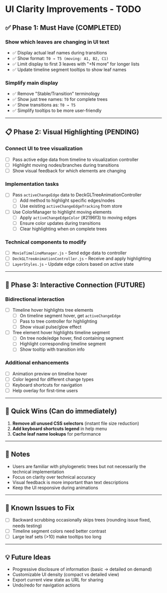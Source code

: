 # UI Clarity Improvements - TODO

## ✅ Phase 1: Must Have (COMPLETED)

### Show which leaves are changing in UI text
- ✅ Display actual leaf names during transitions
- ✅ Show format: `T0 → T5 (moving: A1, B2, C1)`
- ✅ Limit display to first 3 leaves with "+N more" for longer lists
- ✅ Update timeline segment tooltips to show leaf names

### Simplify main display
- ✅ Remove "Stable/Transition" terminology
- ✅ Show just tree names: `T0` for complete trees
- ✅ Show transitions as: `T0 → T5`
- ✅ Simplify tooltips to be more user-friendly

---

## 📋 Phase 2: Visual Highlighting (PENDING)

### Connect UI to tree visualization
- [ ] Pass active edge data from timeline to visualization controller
- [ ] Highlight moving nodes/branches during transitions
- [ ] Show visual feedback for which elements are changing

### Implementation tasks
- [ ] Pass `activeChangeEdge` data to DeckGLTreeAnimationController
  - [ ] Add method to highlight specific edges/nodes
  - [ ] Use existing `activeChangeEdgeTracking` from store
- [ ] Use ColorManager to highlight moving elements
  - [ ] Apply `activeChangeEdgeColor` (#2196f3) to moving edges
  - [ ] Ensure color updates during transitions
  - [ ] Clear highlighting when on complete trees

### Technical components to modify
- [ ] `MovieTimelineManager.js` - Send edge data to controller
- [ ] `DeckGLTreeAnimationController.js` - Receive and apply highlighting
- [ ] `LayerStyles.js` - Update edge colors based on active state

---

## 🔄 Phase 3: Interactive Connection (FUTURE)

### Bidirectional interaction
- [ ] Timeline hover highlights tree elements
  - [ ] On timeline segment hover, get `activeChangeEdge`
  - [ ] Pass to tree controller for highlighting
  - [ ] Show visual pulse/glow effect

- [ ] Tree element hover highlights timeline segment
  - [ ] On tree node/edge hover, find containing segment
  - [ ] Highlight corresponding timeline segment
  - [ ] Show tooltip with transition info

### Additional enhancements
- [ ] Animation preview on timeline hover
- [ ] Color legend for different change types
- [ ] Keyboard shortcuts for navigation
- [ ] Help overlay for first-time users

---

## 🎯 Quick Wins (Can do immediately)

1. **Remove all unused CSS selectors** (instant file size reduction)
2. **Add keyboard shortcuts legend** in help menu
3. **Cache leaf name lookups** for performance

---

## 📝 Notes

- Users are familiar with phylogenetic trees but not necessarily the technical implementation
- Focus on clarity over technical accuracy
- Visual feedback is more important than text descriptions
- Keep the UI responsive during animations

---

## 🐛 Known Issues to Fix

- [ ] Backward scrubbing occasionally skips trees (rounding issue fixed, needs testing)
- [ ] Timeline segment colors need better contrast
- [ ] Large leaf sets (>10) make tooltips too long

---

## 💡 Future Ideas

- Progressive disclosure of information (basic → detailed on demand)
- Customizable UI density (compact vs detailed view)
- Export current view state as URL for sharing
- Undo/redo for navigation actions
